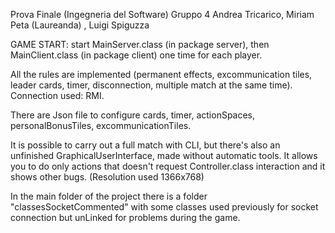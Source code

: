 Prova Finale (Ingegneria del Software)
Gruppo 4
Andrea Tricarico, Miriam Peta (Laureanda) , Luigi Spiguzza 

GAME START: start MainServer.class (in package server), then MainClient.class (in package client) one time for each player.

All the rules are implemented (permanent effects, excommunication tiles, leader cards, timer, disconnection, multiple match at the same time).
Connection used: RMI.

There are Json file to configure cards, timer, actionSpaces, personalBonusTiles, excommunicationTiles.

It is possible to carry out a full match with CLI, but there's also an unfinished GraphicalUserInterface, made without automatic tools.
It allows you to do only actions that doesn't request Controller.class interaction and it shows other bugs. (Resolution used 1366x768) 

In the main folder of the project there is a folder "classesSocketCommented" with some classes used previously for socket connection but unLinked for problems during the game.